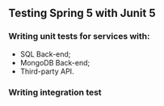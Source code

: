 ## Testing Spring 5 with Junit 5

### Writing unit tests for services with: 

* SQL Back-end;
* MongoDB Back-end;
* Third-party API.

### Writing integration test